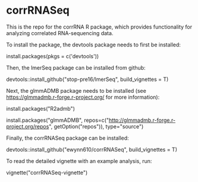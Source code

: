 # corrRNASeq

This is the repo for the corrRNA R package, which provides functionality for analyzing correlated RNA-sequencing data.

To install the package, the devtools package needs to first be installed:

install.packages(pkgs = c('devtools'))

Then, the lmerSeq package can be installed from github:

devtools::install_github("stop-pre16/lmerSeq", build_vignettes = T)

Next, the glmmADMB package needs to be installed (see https://glmmadmb.r-forge.r-project.org/ for more information):

install.packages("R2admb")

install.packages("glmmADMB", 
    repos=c("http://glmmadmb.r-forge.r-project.org/repos",
            getOption("repos")),
    type="source")

Finally, the corrRNASeq package can be installed:

devtools::install_github("ewynn610/corrRNASeq", build_vignettes = T)

To read the detailed vignette with an example analysis, run:

vignette("corrRNASeq-vignette")
